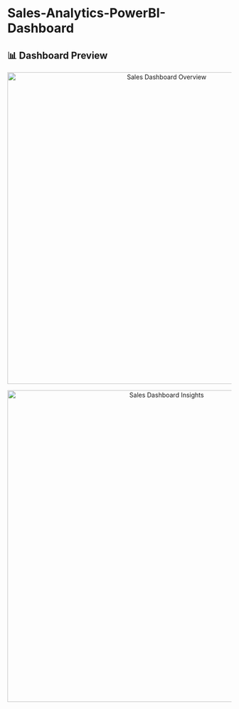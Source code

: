 # Sales-Analytics-PowerBI-Dashboard
## 📊 Dashboard Preview  

<p align="center">
  <img src="" width="700" alt="Sales Dashboard Overview">
</p>

<p align="center">
  <img src="assets/sales_insights.png" width="700" alt="Sales Dashboard Insights">
</p>
